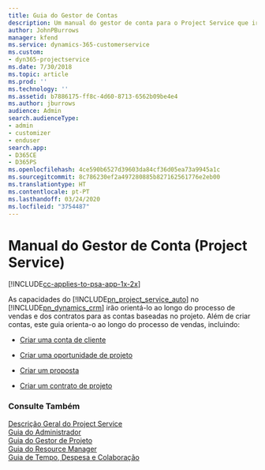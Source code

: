 ```yaml
---
title: Guia do Gestor de Contas
description: Um manual do gestor de conta para o Project Service que irá orientá-lo ao longo do processo de vendas e dos contratos para as contas baseadas no projeto.
author: JohnPBurrows
manager: kfend
ms.service: dynamics-365-customerservice
ms.custom:
- dyn365-projectservice
ms.date: 7/30/2018
ms.topic: article
ms.prod: ''
ms.technology: ''
ms.assetid: b7886175-ff8c-4d60-8713-6562b09be4e4
ms.author: jburrows
audience: Admin
search.audienceType:
- admin
- customizer
- enduser
search.app:
- D365CE
- D365PS
ms.openlocfilehash: 4ce590b6527d39603da84cf36d05ea73a9945a1c
ms.sourcegitcommit: 8c786230ef2a497280885b827162561776e2eb00
ms.translationtype: HT
ms.contentlocale: pt-PT
ms.lasthandoff: 03/24/2020
ms.locfileid: "3754487"
---
```

# <a name="account-manager-guide-project-service"></a>Manual do Gestor de Conta (Project Service)

[!INCLUDE[cc-applies-to-psa-app-1x-2x](../includes/cc-applies-to-psa-app-1x-2x.md)]

As capacidades do [!INCLUDE[pn_project_service_auto](../includes/pn-project-service-auto.md)] no [!INCLUDE[pn_dynamics_crm](../includes/pn-dynamics-crm.md)] irão orientá-lo ao longo do processo de vendas e dos contratos para as contas baseadas no projeto. Além de criar contas, este guia orienta-o ao longo do processo de vendas, incluindo:  
  
-   [Criar uma conta de cliente](../project-service/create-customer-account.md)  
  
-   [Criar uma oportunidade de projeto](../project-service/create-project-opportunity.md)  
  
-   [Criar um proposta](../project-service/create-project-quote.md)  
  
-   [Criar um contrato de projeto](../project-service/create-project-contract.md)  
  
  
### <a name="see-also"></a>Consulte Também  
 [Descrição Geral do Project Service](../project-service/overview.md)   
 [Guia do Administrador](../project-service/admin-guide.md)   
 [Guia do Gestor de Projeto](../project-service/project-manager-guide.md)   
 [Guia do Resource Manager](../project-service/resource-manager-guide.md)   
 [Guia de Tempo, Despesa e Colaboração](../project-service/time-expense-collaboration-guide.md)

